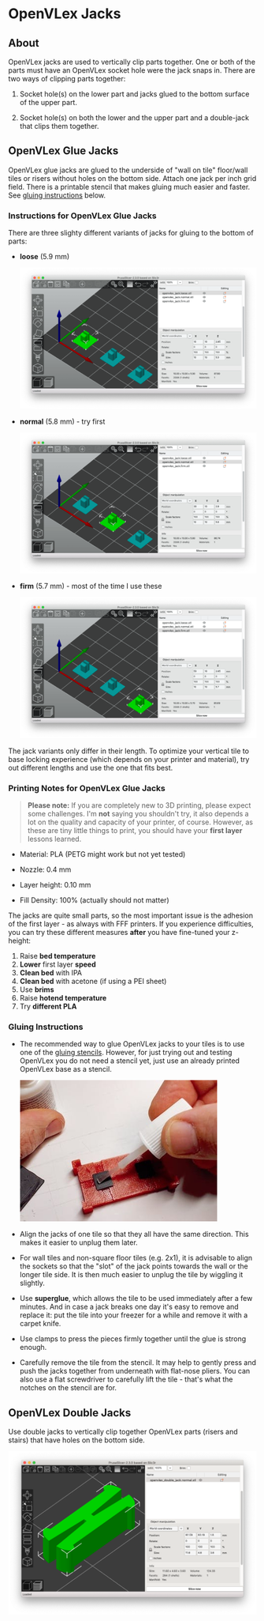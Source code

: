 # OpenVLex Jacks


## About

OpenVLex jacks are used to vertically clip parts together. One or both of the parts must have an OpenVLex socket hole were the jack snaps in. There are two ways of clipping parts together:

1. Socket hole(s) on the lower part and jacks glued to the bottom surface of the upper part.

2. Socket hole(s) on both the lower and the upper part and a double-jack that clips them together.


## OpenVLex Glue Jacks

OpenVLex glue jacks are glued to the underside of "wall on tile" floor/wall tiles or risers without holes on the bottom side. Attach one jack per inch grid field. There is a printable stencil that makes gluing much easier and faster. See [gluing instructions](#gluing-instructions) below.

### Instructions for OpenVLex Glue Jacks

There are three slighty different variants of jacks for gluing to the bottom of parts:

- **loose**  (5.9 mm)

  ![loose jack](./img/openvlex_jack.loose.png)

- **normal** (5.8 mm) - try first 

  ![normal jack](./img/openvlex_jack.normal.png)

- **firm**  (5.7 mm) - most of the time I use these 

  ![firm jack](./img/openvlex_jack.firm.png)

The jack variants only differ in their length. To optimize your vertical tile to base locking experience (which depends on your printer and material), try out different lengths and use the one that fits best.

### Printing Notes for OpenVLex Glue Jacks

> **Please note:** If you are completely new to 3D printing, please expect some challenges. I'm **not** saying you shouldn't try, it also depends a lot on the quality and capacity of your printer, of course. However, as these are tiny little things to print, you should have your **first layer** lessons learned.

- Material: PLA (PETG might work but not yet tested)

- Nozzle: 0.4 mm

- Layer height: 0.10 mm

- Fill Density: 100% (actually should not matter)

The jacks are quite small parts, so the most important issue is the adhesion of the first layer - as always with FFF printers. If you experience difficulties, you can try these different measures **after** you have fine-tuned your z-height:

1. Raise **bed temperature**
2. **Lower** first layer **speed**
3. **Clean bed** with IPA
4. **Clean bed** with acetone (if using a PEI sheet)
5. Use **brims**
6. Raise **hotend temperature**
7. Try **different PLA**


### Gluing Instructions

- The recommended way to glue OpenVLex jacks to your tiles is to use one of the [gluing stencils](../gluing_stencils/README.md). However, for just trying out and testing OpenVLex you do not need a stencil yet, just use an already printed OpenVLex base as a stencil.  
  
  ![Glue jacks to floor parts](../img/img002.jpg)

- Align the jacks of one tile so that they all have the same direction. This makes it easier to unplug them later.

- For wall tiles and non-square floor tiles (e.g. 2x1), it is advisable to align the sockets so that the "slot" of the jack points towards the wall or the longer tile side. It is then much easier to unplug the tile by wiggling it slightly.

- Use **superglue**, which allows the tile to be used immediately after a few minutes. And in case a jack breaks one day it's easy to remove and replace it: put the tile into your freezer for a while and remove it with a carpet knife.

- Use clamps to press the pieces firmly together until the glue is strong enough.

- Carefully remove the tile from the stencil. It may help to gently press and push the jacks together from underneath with flat-nose pliers. You can also use a flat screwdriver to carefully lift the tile - that's what the notches on the stencil are for.



## OpenVLex Double Jacks

Use double jacks to vertically clip together OpenVLex parts (risers and stairs) that have holes on the bottom side.

![Double Jacks](./img/openvlex_double_jack_slicer.png)
